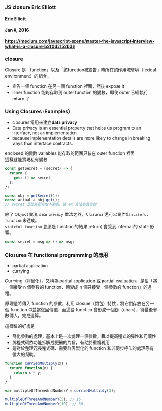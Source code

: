 ### JS closure Eric Elliott
#### Eric Elliott
#### Jan 8, 2016
#### https://medium.com/javascript-scene/master-the-javascript-interview-what-is-a-closure-b2f0d2152b36

### closure
Closure 是「function」以及「該function被宣告」時所在的作用域環境（lexical environment）的組合。
- 宣告一個 function 在另一個 function 裡面，然後 expose it
- inner function 能夠存取到 outer function 的變數，即使 outer 已經執行 return 了

### Using Closures (Examples)
- closures 常用來建立**data privacy**
- Data privacy is an essential property that helps us program to an interface, not an implementation
- because implementation details are more likely to change in breaking ways than interface contracts.

enclosed 的變數 variables 能存取的範圍只有在 outer function 裡面  
這樣就能實現私有變數  
```js
const getSecret = (secret) => {
  return {
    get: () => secret
  };
};

const obj = getSecret(1);
const actual = obj.get();
// secret 是從外部存取不到的。這 ex 寫法有點奇妙
```

除了 Object 實現 data privacy 做法之外，Closures 還可以實作出 `stateful function`來達成。  
`stateful function` 意思是 function 的結果(return) 會受到 internal 的 state 影響。

```js
const secret = msg => () => msg;
```

### Closures 在 functional programming 的應用
- partial application
- currying

Currying（柯里化），又稱為 parital application 或 partial evaluation，是個「將一個接受 n 個參數的 function，轉變成 n 個只接受一個參數的 function」的過程。  

原理是將傳入 function 的參數，利用 closure（閉包）特性，將它們存放在另一個 function 中並當做回傳值，而這些 function 會形成一個鏈（chain），待最後參數傳入，完成運算。  

這樣做的好處是
- 簡化參數的處理，基本上是一次處理一個參數，藉以提高程式的彈性和可讀性
- 將程式碼依功能拆解成更細的片段，有助於重複利用
- 這對於整理冗長程式碼、需要詳客製化的 function 和非同步呼叫的處理等有很大的幫助。

```js
function curriedMultiply(x) {
  return function(y) {
    return x * y;
  }
}

var multipleOfThreeAndNumberY = curriedMultiply(3);

multipleOfThreeAndNumberY(5); // 15
multipleOfThreeAndNumberY(10); // 30
```